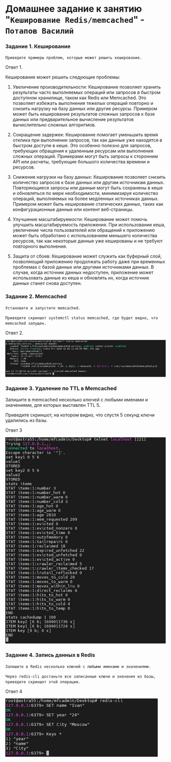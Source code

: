 # Домашнее задание к занятию "`Кеширование Redis/memcached`" - `Потапов Василий`


### Задание 1. Кеширование

`Приведите примеры проблем, которые может решить кеширование.`

Ответ 1.

Кеширование может решить следующие проблемы:

1. Увеличение производительности: Кеширование позволяет хранить результаты часто выполняемых операций или запросов в быстром доступном хранилище, таком как Redis или Memcached. Это позволяет избежать выполнения тяжелых операций повторно и снизить нагрузку на базу данных или другие ресурсы. Примером может быть кеширование результатов сложных запросов к базе данных или предварительное вычисление результатов вычислительно сложных алгоритмов.

2. Сокращение задержек: Кеширование помогает уменьшить время отклика при выполнении запросов, так как данные уже находятся в быстром доступе в кеше. Это особенно полезно для запросов, требующих обращения к удаленным ресурсам или выполнения сложных операций. Примерами могут быть запросы к сторонним API или расчеты, требующие большого количества времени и ресурсов.

3. Снижение нагрузки на базу данных: Кеширование позволяет снизить количество запросов к базе данных или другим источникам данных. Повторяющиеся запросы или данные могут быть сохранены в кеше и обновляться по мере необходимости, минимизируя количество операций, выполняемых на более медленных источниках данных. Примером может быть кеширование статических данных, таких как конфигурационные данные или контент веб-страницы.

4. Улучшение масштабируемости: Кеширование может помочь улучшить масштабируемость приложения. При использовании кеша, увеличение числа пользователей или обращений к приложению может быть обработано с использованием меньшего количества ресурсов, так как некоторые данные уже кешированы и не требуют повторного выполнения.

5. Защита от сбоев: Кеширование может служить как буферный слой, позволяющий приложению продолжать работу даже при временных проблемах с базой данных или другими источниками данных. В случае, когда источник данных недоступен, приложение может использовать данные из кеша и обновлять их, когда источник данных станет снова доступен.

### Задание 2. Memcached

`Установите и запустите memcached.`

`Приведите скриншот systemctl status memcached, где будет видно, что memcached запущен.`

Ответ 2.

![Название скриншота 1](https://github.com/mistermedved01/hw-11-02/blob/main/img/memcached_status.jpg)

### Задание 3. Удаление по TTL в Memcached

Запишите в memcached несколько ключей с любыми именами и значениями, для которых выставлен TTL 5.

Приведите скриншот, на котором видно, что спустя 5 секунд ключи удалились из базы.

Ответ 3

![Название скриншота 1](https://github.com/mistermedved01/hw-11-02/blob/main/img/memcache.jpg)

### Задание 4. Запись данных в Redis

`Запишите в Redis несколько ключей с любыми именами и значениями.`

`Через redis-cli достаньте все записанные ключи и значения из базы, приведите скриншот этой операции.`

Ответ 4

![Название скриншота 1](https://github.com/mistermedved01/hw-11-02/blob/main/img/redis.jpg)


